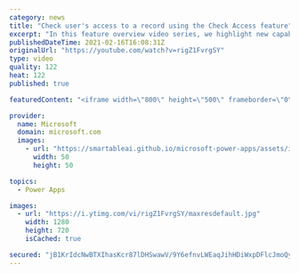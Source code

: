 ```yaml
---
category: news
title: "Check user's access to a record using the Check Access feature"
excerpt: "In this feature overview video series, we highlight new capabilities included in the latest update to Microsoft Power Apps.  This featured product update to Power Apps highlights check access, a new record level security feature admins can use to check and assign security roles.  Get the most out of"
publishedDateTime: 2021-02-16T16:08:31Z
originalUrl: "https://youtube.com/watch?v=rigZ1FvrgSY"
type: video
quality: 122
heat: 122
published: true

featuredContent: "<iframe width=\"800\" height=\"500\" frameborder=\"0\" src=\"https://www.youtube.com/embed/rigZ1FvrgSY\" allow=\"accelerometer; autoplay; encrypted-media; gyroscope; picture-in-picture\" allowfullscreen></iframe>"

provider:
  name: Microsoft
  domain: microsoft.com
  images:
    - url: "https://smartableai.github.io/microsoft-power-apps/assets/images/organizations/microsoft.com-50x50.jpg"
      width: 50
      height: 50

topics:
  - Power Apps

images:
  - url: "https://i.ytimg.com/vi/rigZ1FvrgSY/maxresdefault.jpg"
    width: 1280
    height: 720
    isCached: true

secured: "jB1KrIdcNwBTXIhasKcr87lDHSwawV/9Y6efnvLWEaqJihHDiWxpDFlcJmoQy74YmPJuHQZBhHPrvp4cik9MxlOM9rMSA7Q9h9OFHlio86YZ570vI8gp53qIYfs0i/Bfh9SSIS88K5IcVz8odtAfix45sjGT0jgd45akUymlf7eGJ3OgjIW5bl4jp6j4kXAzwpxYWe88s4Mu9BRLy2lnaZUQONQZ4dEzi0fzIaiouMEs1RzAXJvz+ajpsUGIq+Pl/YfanZVEcMiYd0wp72G3pikZuj3uhTNANAI5mIOF6KFu3XL1UmU59I0NEq27xsWusYCDtiO1NWZtWnuKai/tAD2xUsnZ6dTqXr4W4mMpr+nCBOM2ElqgSDfWfqPGDRaX3Qj9rD4xwOb49m8pzMt9wwNqfLX8F1nKFjDqHuN5BWJX8QGOqthDwfHV2RsDs5HQ;9aLyCGzVRTro1MDRAiBtYQ=="
---
```



